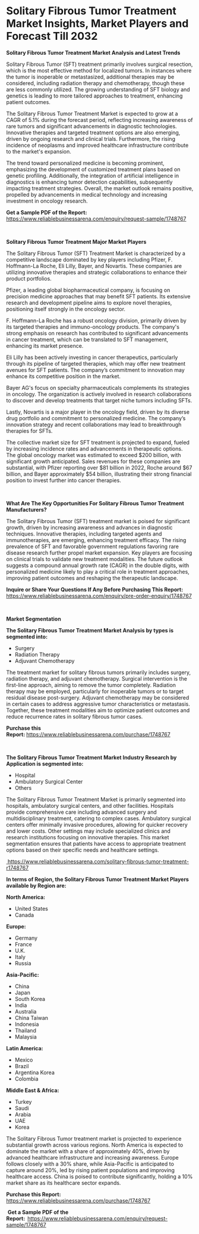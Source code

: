 <p><h1>Solitary Fibrous Tumor Treatment Market Insights, Market Players and Forecast Till 2032</h1></p><p><strong>Solitary Fibrous Tumor Treatment Market Analysis and Latest Trends</strong></p>
<p><p>Solitary Fibrous Tumor (SFT) treatment primarily involves surgical resection, which is the most effective method for localized tumors. In instances where the tumor is inoperable or metastasized, additional therapies may be considered, including radiation therapy and chemotherapy, though these are less commonly utilized. The growing understanding of SFT biology and genetics is leading to more tailored approaches to treatment, enhancing patient outcomes.</p><p>The Solitary Fibrous Tumor Treatment Market is expected to grow at a CAGR of 5.1% during the forecast period, reflecting increasing awareness of rare tumors and significant advancements in diagnostic technologies. Innovative therapies and targeted treatment options are also emerging, driven by ongoing research and clinical trials. Furthermore, the rising incidence of neoplasms and improved healthcare infrastructure contribute to the market's expansion.</p><p>The trend toward personalized medicine is becoming prominent, emphasizing the development of customized treatment plans based on genetic profiling. Additionally, the integration of artificial intelligence in diagnostics is enhancing tumor detection capabilities, subsequently impacting treatment strategies. Overall, the market outlook remains positive, propelled by advancements in medical technology and increasing investment in oncology research.</p></p>
<p><strong>Get a Sample PDF of the Report:&nbsp;</strong> <a href="https://www.reliablebusinessarena.com/enquiry/request-sample/1748767?utm_campaign=2185&utm_medium=2&utm_source=Github&utm_content=ia&utm_term=18042025&utm_id=solitary-fibrous-tumor-treatment">https://www.reliablebusinessarena.com/enquiry/request-sample/1748767</a></p>
<p>&nbsp;</p>
<p><strong>Solitary Fibrous Tumor Treatment Major Market Players</strong></p>
<p><p>The Solitary Fibrous Tumor (SFT) Treatment Market is characterized by a competitive landscape dominated by key players including Pfizer, F. Hoffmann-La Roche, Eli Lilly, Bayer, and Novartis. These companies are utilizing innovative therapies and strategic collaborations to enhance their product portfolios.</p><p>Pfizer, a leading global biopharmaceutical company, is focusing on precision medicine approaches that may benefit SFT patients. Its extensive research and development pipeline aims to explore novel therapies, positioning itself strongly in the oncology sector. </p><p>F. Hoffmann-La Roche has a robust oncology division, primarily driven by its targeted therapies and immuno-oncology products. The company's strong emphasis on research has contributed to significant advancements in cancer treatment, which can be translated to SFT management, enhancing its market presence.</p><p>Eli Lilly has been actively investing in cancer therapeutics, particularly through its pipeline of targeted therapies, which may offer new treatment avenues for SFT patients. The company’s commitment to innovation may enhance its competitive position in the market.</p><p>Bayer AG's focus on specialty pharmaceuticals complements its strategies in oncology. The organization is actively involved in research collaborations to discover and develop treatments that target niche tumors including SFTs.</p><p>Lastly, Novartis is a major player in the oncology field, driven by its diverse drug portfolio and commitment to personalized medicine. The company’s innovation strategy and recent collaborations may lead to breakthrough therapies for SFTs.</p><p>The collective market size for SFT treatment is projected to expand, fueled by increasing incidence rates and advancements in therapeutic options. The global oncology market was estimated to exceed $200 billion, with significant growth anticipated. Sales revenues for these companies are substantial, with Pfizer reporting over $81 billion in 2022, Roche around $67 billion, and Bayer approximately $54 billion, illustrating their strong financial position to invest further into cancer therapies.</p></p>
<p>&nbsp;</p>
<p><strong>What Are The Key Opportunities For Solitary Fibrous Tumor Treatment Manufacturers?</strong></p>
<p><p>The Solitary Fibrous Tumor (SFT) treatment market is poised for significant growth, driven by increasing awareness and advances in diagnostic techniques. Innovative therapies, including targeted agents and immunotherapies, are emerging, enhancing treatment efficacy. The rising prevalence of SFT and favorable government regulations favoring rare disease research further propel market expansion. Key players are focusing on clinical trials to validate new treatment modalities. The future outlook suggests a compound annual growth rate (CAGR) in the double digits, with personalized medicine likely to play a critical role in treatment approaches, improving patient outcomes and reshaping the therapeutic landscape.</p></p>
<p><strong>Inquire or Share Your Questions If Any Before Purchasing This Report:</strong> <a href="https://www.reliablebusinessarena.com/enquiry/pre-order-enquiry/1748767?utm_campaign=2185&utm_medium=2&utm_source=Github&utm_content=ia&utm_term=18042025&utm_id=solitary-fibrous-tumor-treatment">https://www.reliablebusinessarena.com/enquiry/pre-order-enquiry/1748767</a></p>
<p>&nbsp;</p>
<p><strong>Market Segmentation</strong></p>
<p><strong>The Solitary Fibrous Tumor Treatment Market Analysis by types is segmented into:</strong></p>
<p><ul><li>Surgery</li><li>Radiation Therapy</li><li>Adjuvant Chemotherapy</li></ul></p>
<p><p>The treatment market for solitary fibrous tumors primarily includes surgery, radiation therapy, and adjuvant chemotherapy. Surgical intervention is the first-line approach, aiming to remove the tumor completely. Radiation therapy may be employed, particularly for inoperable tumors or to target residual disease post-surgery. Adjuvant chemotherapy may be considered in certain cases to address aggressive tumor characteristics or metastasis. Together, these treatment modalities aim to optimize patient outcomes and reduce recurrence rates in solitary fibrous tumor cases.</p></p>
<p><strong>Purchase this Report:&nbsp;</strong><a href="https://www.reliablebusinessarena.com/purchase/1748767?utm_campaign=2185&utm_medium=2&utm_source=Github&utm_content=ia&utm_term=18042025&utm_id=solitary-fibrous-tumor-treatment">https://www.reliablebusinessarena.com/purchase/1748767</a></p>
<p>&nbsp;</p>
<p><strong>The Solitary Fibrous Tumor Treatment Market Industry Research by Application is segmented into:</strong></p>
<p><ul><li>Hospital</li><li>Ambulatory Surgical Center</li><li>Others</li></ul></p>
<p><p>The Solitary Fibrous Tumor Treatment Market is primarily segmented into hospitals, ambulatory surgical centers, and other facilities. Hospitals provide comprehensive care including advanced surgery and multidisciplinary treatment, catering to complex cases. Ambulatory surgical centers offer minimally invasive procedures, allowing for quicker recovery and lower costs. Other settings may include specialized clinics and research institutions focusing on innovative therapies. This market segmentation ensures that patients have access to appropriate treatment options based on their specific needs and healthcare settings.</p></p>
<p><a href="https://www.reliablebusinessarena.com/solitary-fibrous-tumor-treatment-r1748767?utm_campaign=2185&utm_medium=2&utm_source=Github&utm_content=ia&utm_term=18042025&utm_id=solitary-fibrous-tumor-treatment">&nbsp;https://www.reliablebusinessarena.com/solitary-fibrous-tumor-treatment-r1748767</a></p>
<p><strong>In terms of Region, the Solitary Fibrous Tumor Treatment Market Players available by Region are:</strong></p>
<p>
    <p> <strong> North America: </strong>
        <ul>
            <li>United States</li>
            <li>Canada</li>
        </ul>
        </p> 
    <p> <strong> Europe: </strong>
        <ul>
            <li>Germany</li>
            <li>France</li>
            <li>U.K.</li>
            <li>Italy</li>
            <li>Russia</li>
        </ul>
        </p> 
    <p> <strong> Asia-Pacific: </strong>
        <ul>
            <li>China</li>
            <li>Japan</li>
            <li>South Korea</li>
            <li>India</li>
            <li>Australia</li>
            <li>China Taiwan</li>
            <li>Indonesia</li>
            <li>Thailand</li>
            <li>Malaysia</li>
        </ul>
        </p> 
    <p> <strong> Latin America: </strong>
        <ul>
            <li>Mexico</li>
            <li>Brazil</li>
            <li>Argentina Korea</li>
            <li>Colombia</li>
        </ul>
        </p> 
    <p> <strong> Middle East & Africa: </strong>
        <ul>
            <li>Turkey</li>
            <li>Saudi</li>
            <li>Arabia</li>
            <li>UAE</li>
            <li>Korea</li>
        </ul>
    </p>
    </p>
<p><p>The Solitary Fibrous Tumor treatment market is projected to experience substantial growth across various regions. North America is expected to dominate the market with a share of approximately 40%, driven by advanced healthcare infrastructure and increasing awareness. Europe follows closely with a 30% share, while Asia-Pacific is anticipated to capture around 20%, led by rising patient populations and improving healthcare access. China is poised to contribute significantly, holding a 10% market share as its healthcare sector expands.</p></p>
<p><strong>Purchase this Report: </strong><a href="https://www.reliablebusinessarena.com/purchase/1748767?utm_campaign=2185&utm_medium=2&utm_source=Github&utm_content=ia&utm_term=18042025&utm_id=solitary-fibrous-tumor-treatment">https://www.reliablebusinessarena.com/purchase/1748767</a></p>
<p>&nbsp;<strong>Get a Sample PDF of the Report:&nbsp;&nbsp;</strong><a href="https://www.reliablebusinessarena.com/enquiry/request-sample/1748767?utm_campaign=2185&utm_medium=2&utm_source=Github&utm_content=ia&utm_term=18042025&utm_id=solitary-fibrous-tumor-treatment">https://www.reliablebusinessarena.com/enquiry/request-sample/1748767</a></p>
<p><strong></strong></p>
<p><p></p><p></p><p></p></p>